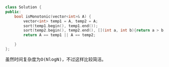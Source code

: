 ```CPP
class Solution {
public:
    bool isMonotonic(vector<int>& A) {
        vector<int> temp1 = A, temp2 = A;
        sort(temp1.begin(), temp1.end());
        sort(temp2.begin(), temp2.end(), [](int a, int b){return a > b;});
        return A == temp1 || A == temp2;
        
    }
};
```
<pre>
虽然时间复杂度为O(NlogN)，不过这样比较简洁。
</pre>
